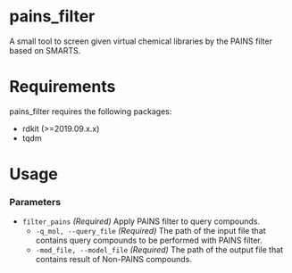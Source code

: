 # pains_filter
A small tool to screen given virtual chemical libraries by the PAINS filter based on SMARTS.

# Requirements
pains_filter requires the following packages:
- rdkit (>=2019.09.x.x)
- tqdm

# Usage
### Parameters
*   `filter_pains` *(Required)* Apply PAINS filter to query compounds.
    *   `-q_mol, --query_file` *(Required)* The path of the input file that contains query compounds to be performed with PAINS filter.
    *   `-mod_file, --model_file` *(Required)* The path of the output file that contains result of Non-PAINS compounds.
    